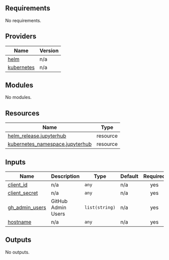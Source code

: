 <!-- BEGIN_TF_DOCS -->
## Requirements

No requirements.

## Providers

| Name | Version |
|------|---------|
| <a name="provider_helm"></a> [helm](#provider\_helm) | n/a |
| <a name="provider_kubernetes"></a> [kubernetes](#provider\_kubernetes) | n/a |

## Modules

No modules.

## Resources

| Name | Type |
|------|------|
| [helm_release.jupyterhub](https://registry.terraform.io/providers/hashicorp/helm/latest/docs/resources/release) | resource |
| [kubernetes_namespace.jupyterhub](https://registry.terraform.io/providers/hashicorp/kubernetes/latest/docs/resources/namespace) | resource |

## Inputs

| Name | Description | Type | Default | Required |
|------|-------------|------|---------|:--------:|
| <a name="input_client_id"></a> [client\_id](#input\_client\_id) | n/a | `any` | n/a | yes |
| <a name="input_client_secret"></a> [client\_secret](#input\_client\_secret) | n/a | `any` | n/a | yes |
| <a name="input_gh_admin_users"></a> [gh\_admin\_users](#input\_gh\_admin\_users) | GitHub Admin Users | `list(string)` | n/a | yes |
| <a name="input_hostname"></a> [hostname](#input\_hostname) | n/a | `any` | n/a | yes |

## Outputs

No outputs.
<!-- END_TF_DOCS -->